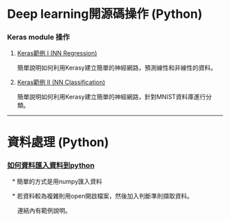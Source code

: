 # Deep learning開源碼操作 (Python) 

### Keras module 操作
1. [Keras範例 I (NN Regression)](https://github.com/TommyHuang821/Note/blob/master/Keras/Keras%E7%AF%84%E4%BE%8B%20I.md)

    簡單說明如何利用Kerasy建立簡單的神經網路，預測線性和非線性的資料。



2. [Keras範例 II (NN Classification)](https://github.com/TommyHuang821/Note/blob/master/Keras/Keras%E7%AF%84%E4%BE%8B%20II%20(%E5%88%86%E9%A1%9E).md)

    簡單說明如何利用Kerasy建立簡單的神經網路，針對MNIST資料庫進行分類。




----------------------------------------------------------------------------------------------------------------------------
# 資料處理 (Python)
### [如何資料匯入資料到python](https://github.com/TommyHuang821/Deep-Learning-API-example/blob/master/Data%20Process/loaddata.md)

    * 簡單的方式是用numpy匯入資料
   
    * 若資料較為複雜則用open開啟檔案，然後加入判斷準則擷取資料。
   
        連結內有範例說明。



